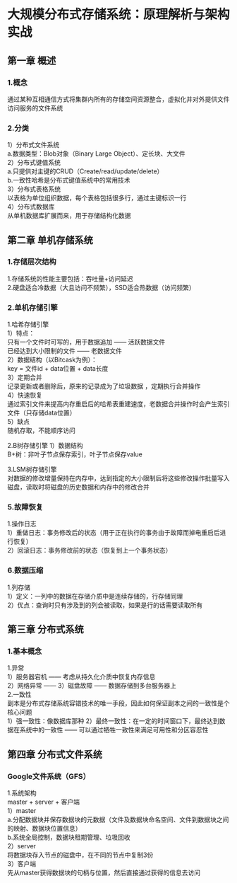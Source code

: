 
# 大规模分布式存储系统：原理解析与架构实战

## 第一章 概述

### 1.概念 

通过某种互相通信方式将集群内所有的存储空间资源整合，虚拟化并对外提供文件访问服务的文件系统 

### 2.分类  
1）分布式文件系统  
a.数据类型：Blob对象（Binary Large Object）、定长块、大文件  
2）分布式键值系统  
a.只提供对主键的CRUD（Create/read/update/delete）  
b.一致性哈希是分布式键值系统中的常用技术  
3）分布式表格系统  
以表格为单位组织数据，每个表格包括很多行，通过主键标识一行  
4）分布式数据库  
从单机数据库扩展而来，用于存储结构化数据  


## 第二章 单机存储系统

### 1.存储层次结构

1.存储系统的性能主要包括：吞吐量+访问延迟  
2.硬盘适合冷数据（大且访问不频繁），SSD适合热数据（访问频繁）

### 2.单机存储引擎

1.哈希存储引擎  
1）特点：  
只有一个文件时可写的，用于数据追加 —— 活跃数据文件  
已经达到大小限制的文件 —— 老数据文件  
2）数据结构（以Bitcask为例）：  
key = 文件id + data位置 + data长度  
3）定期合并  
记录更新或者删除后，原来的记录成为了垃圾数据 ，定期执行合并操作  
4）快速恢复  
通过索引文件来提高内存重启后的哈希表重建速度，老数据合并操作时会产生索引文件（只存储data位置）  
5）缺点  
随机存取，不能顺序访问

2.B树存储引擎
1）数据结构  
B+树：非叶子节点保存索引，叶子节点保存value  

3.LSM树存储引擎  
对数据的修改增量保持在内存中，达到指定的大小限制后将这些修改操作批量写入磁盘，读取时将磁盘的历史数据和内存中的修改合并  

### 5.故障恢复

1.操作日志  
1）重做日志：事务修改后的状态（用于正在执行的事务由于故障而掉电重启后进行恢复）  
2）回滚日志：事务修改前的状态（恢复到上一个事务状态）

### 6.数据压缩

1.列存储  
1）定义：一列中的数据在存储介质中是连续存储的，行存储同理  
2）优点：查询时只有涉及到的列会被读取，如果是行的话需要读取所有  

## 第三章 分布式系统

### 1.基本概念 

1.异常  
1）服务器宕机 —— 考虑从持久化介质中恢复内存信息  
2）网络异常 —— 
3）磁盘故障 —— 数据存储到多台服务器上  
2.一致性  
副本是分布式存储系统容错技术的唯一手段，因此如何保证副本之间的一致性是个核心问题  
1）强一致性：像数据库那种
2）最终一致性：在一定的时间窗口下，最终达到数据在系统中的一致性 —— 可以通过牺牲一致性来满足可用性和分区容忍性

## 第四章 分布式文件系统

### Google文件系统（GFS）

1.系统架构  
master + server + 客户端  
1）master  
a.分配数据块并保存数据块的元数据（文件及数据块命名空间、文件到数据块之间的映射、数据块位置信息）  
b.系统全局控制，数据块租期管理、垃圾回收  
2）server  
将数据块存入节点的磁盘中，在不同的节点中复制3份  
3）客户端  
先从master获得数据块的句柄与位置，然后直接通过获得的信息去访问  